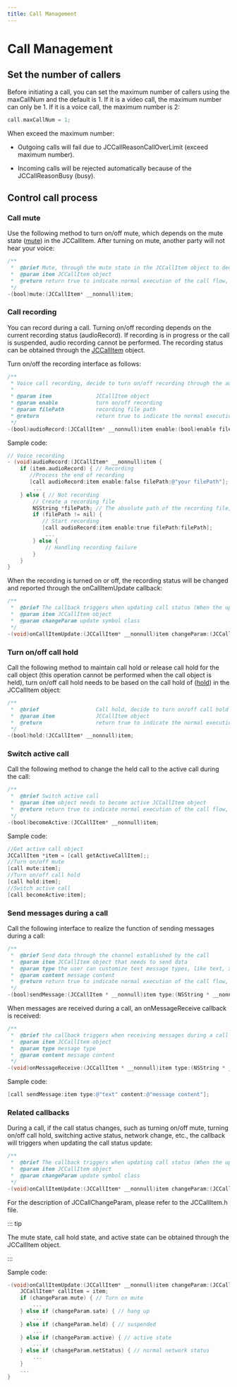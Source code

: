 ```yaml
---
title: Call Management
---
```

# Call Management

## Set the number of callers

Before initiating a call, you can set the maximum number of callers
using the maxCallNum and the default is 1. If it is a video call, the
maximum number can only be 1. If it is a voice call, the maximum number
is 2:

``````objectivec
call.maxCallNum = 1;
``````

When exceed the maximum number:

- Outgoing calls will fail due to JCCallReasonCallOverLimit (exceed
    maximum number).

- Incoming calls will be rejected automatically because of the
    JCCallReasonBusy (busy).

## Control call process

### Call mute

Use the following method to turn on/off mute, which depends on the mute
state
([mute](https://developer.juphoon.com/portal/reference/V2.1/ios/Classes/JCCallItem.html#//api/name/mute))
in the JCCallItem. After turning on mute, another party will not hear
your voice:

``````objectivec
/**
 *  @brief Mute, through the mute state in the JCCallItem object to decide to turn mute on and off
 *  @param item JCCallItem object
 *  @return return true to indicate normal execution of the call flow, and false to indicate abnormal call
 */
-(bool)mute:(JCCallItem* __nonnull)item;
``````

### Call recording

You can record during a call. Turning on/off recording depends on the
current recording status (audioRecord). If recording is in progress or
the call is suspended, audio recording cannot be performed. The
recording status can be obtained through the
[JCCallItem](https://developer.juphoon.com/portal/reference/V2.1/ios/Classes/JCCallItem.html)
object.

Turn on/off the recording interface as follows:

``````objectivec
/**
 * Voice call recording, decide to turn on/off recording through the audioRecord state in the JCCallItem object
 *
 * @param item              JCCallItem object
 * @param enable            turn on/off recording
 * @param filePath          recording file path
 * @return                  return true to indicate the normal execution of the call flow, and false to indicate call failed
 */
-(bool)audioRecord:(JCCallItem* __nonnull)item enable:(bool)enable filePath:(NSString* __nullable)filePath;
``````

Sample code:

``````objectivec
// Voice recording
- (void)audioRecord:(JCCallItem* __nonnull)item {
    if (item.audioRecord) { // Recording
       //Process the end of recording
       [call audioRecord:item enable:false filePath:@"your filePath"];
        ...
    } else { // Not recording
        // Create a recording file
        NSString *filePath; // The absolute path of the recording file, and the SDK will automatically create the recording file
        if (filePath != nil) {
           // Start recording
           [call audioRecord:item enable:true filePath:filePath];
            ...
        } else {
            // Handling recording failure
        }
    }
}
``````

When the recording is turned on or off, the recording status will be
changed and reported through the onCallItemUpdate callback:

``````objectivec
/**
 *  @brief The callback triggers when updating call status (When the upper layer receives this callback, you can obtain all the information and status of the call according to the JCCallItem object, thereby updating the call-related UI)
 *  @param item JCCallItem object
 *  @param changeParam update symbol class
 */
-(void)onCallItemUpdate:(JCCallItem* __nonnull)item changeParam:(JCCallChangeParam * __nullable)changeParam;
``````


### Turn on/off call hold

Call the following method to maintain call hold or release call hold for
the call object (this operation cannot be performed when the call object
is held), turn on/off call hold needs to be based on the call hold of
([hold](http://developer.juphoon.com/portal/reference/ios/Classes/JCCallItem.html#//api/name/hold))
in the JCCallItem object:

``````objectivec
/**
 *  @brief                  Call hold, decide to turn on/off call hold hrough the call hold state in the JCCallItem object
 *  @param item             JCCallItem object
 *  @return                 return true to indicate the normal execution of the call flow, and false to indicate call failed
 */
-(bool)hold:(JCCallItem* __nonnull)item;
``````

### Switch active call

Call the following method to change the held call to the active call
during the call:

``````objectivec
/**
 *  @brief Switch active call
 *  @param item object needs to become active JCCallItem object
 *  @return return true to indicate normal execution of the call flow, and false to indicate call failed
 */
-(bool)becomeActive:(JCCallItem* __nonnull)item;
``````

Sample code:

``````objectivec
//Get active call object
JCCallItem *item = [call getActiveCallItem];;
//Turn on/off mute
[call mute:item];
//Turn on/off call hold
[call hold:item];
//Switch active call
[call becomeActive:item];
``````

### Send messages during a call

Call the following interface to realize the function of sending messages
during a call:

``````objectivec
/**
 *  @brief Send data through the channel established by the call
 *  @param item JCCallItem object that needs to send data
 *  @param type the user can customize text message types, like text, xml, etc.
 *  @param content message content
 *  @return return true to indicate normal execution of the call flow, and false to indicate call failed
 */
-(bool)sendMessage:(JCCallItem * __nonnull)item type:(NSString * __nonnull)type content:(NSString * __nonnull)content;
``````

When messages are received during a call, an onMessageReceive callback
is received:

``````objectivec
/**
 *  @brief the callback triggers when receiving messages during a call
 *  @param item JCCallItem object
 *  @param type message type
 *  @param content message content
 */
-(void)onMessageReceive:(JCCallItem * __nonnull)item type:(NSString * __nonnull)type content:(NSString * __nonnull)content;
``````

Sample code:

``````objectivec
[call sendMessage:item type:@"text" content:@"message content"];
``````

### Related callbacks

During a call, if the call status changes, such as turning on/off mute,
turning on/off call hold, switching active status, network change, etc.,
the callback will triggers when updating the call status update:

``````objectivec
/**
 *  @brief The callback triggers when updating call status (When the upper layer receives this callback, you can obtain all the information and status of the call according to the JCCallItem object, thereby updating the call-related UI)
 *  @param item JCCallItem object
 *  @param changeParam update symbol class
 */
-(void)onCallItemUpdate:(JCCallItem* __nonnull)item changeParam:(JCCallChangeParam * __nullable)changeParam;
``````

For the description of JCCallChangeParam, please refer to the
JCCallItem.h file.

::: tip

The mute state, call hold state, and active state can be obtained
through the JCCallItem object.

:::

Sample code:

``````objectivec
-(void)onCallItemUpdate:(JCCallItem* __nonnull)item changeParam:(JCCallChangeParam * __nullable)changeParam {
    JCCallItem* callItem = item;
    if (changeParam.mute) { // Turn on mute
        ...
    } else if (changeParam.sate) { // hang up
        ...
    } else if (changeParam.held) { // suspended
        ...
    } else if (changeParam.active) { // active state
        ...
    } else if (changeParam.netStatus) { // normal network status
        ...
    }
    ...
}
``````

